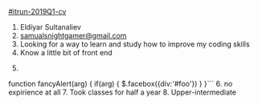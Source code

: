 [#itrun-2019Q1-cv](https://github.com/TonyMalus/itrun-2019Q1-cv)
1. Eldiyar Sultanaliev
2. samualsnightgamer@gmail.com
3. Looking for a way to learn and study how to improve my coding skills
4. Know a little bit of front end
5. ```javascript
function fancyAlert(arg) {
if(arg) {
$.facebox({div:'#foo'})
}
}```
6. no expirience at all
7. Took classes for half a year
8. Upper-intermediate 

